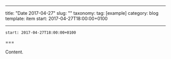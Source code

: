 
---
title: "Date 2017-04-27"
slug: ""
taxonomy:
tag: [example]
category: blog
template: item
start: 2017-04-27T18:00:00+0100

---

``start: 2017-04-27T18:00:00+0100``

===

Content.
